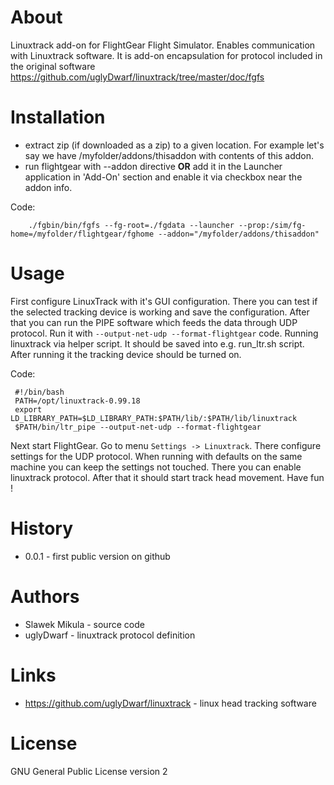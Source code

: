 # About

Linuxtrack add-on for FlightGear Flight Simulator. Enables communication with
Linuxtrack software. It is add-on encapsulation for protocol included in the
original software https://github.com/uglyDwarf/linuxtrack/tree/master/doc/fgfs

# Installation

* extract zip (if downloaded as a zip) to a given location. For example let's
  say we have /myfolder/addons/thisaddon with contents of this addon.
* run flightgear with --addon directive **OR** add it in the Launcher application
  in 'Add-On' section and enable it via checkbox near the addon info.

Code:
```
    ./fgbin/bin/fgfs --fg-root=./fgdata --launcher --prop:/sim/fg-home=/myfolder/flightgear/fghome --addon="/myfolder/addons/thisaddon"
```

# Usage

First configure LinuxTrack with it's GUI configuration. There you can test if
the selected tracking device is working and save the configuration. After that
you can run the PIPE software which feeds the data through UDP protocol. Run it
with `--output-net-udp --format-flightgear` code. Running linuxtrack via helper
script. It should be saved into e.g. run_ltr.sh script. After running it the
tracking device should be turned on.

Code:
```
 #!/bin/bash
 PATH=/opt/linuxtrack-0.99.18
 export LD_LIBRARY_PATH=$LD_LIBRARY_PATH:$PATH/lib/:$PATH/lib/linuxtrack
 $PATH/bin/ltr_pipe --output-net-udp --format-flightgear
```

Next start FlightGear. Go to menu `Settings -> Linuxtrack`. There configure
settings for the UDP protocol. When running with defaults on the same machine
you can keep the settings not touched. There you can enable linuxtrack protocol.
After that it should start track head movement. Have fun !

# History

* 0.0.1 - first public version on github


# Authors

* Slawek Mikula - source code
* uglyDwarf - linuxtrack protocol definition

# Links

* https://github.com/uglyDwarf/linuxtrack - linux head tracking software

# License

GNU General Public License version 2
